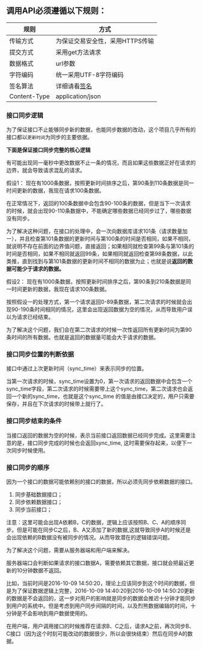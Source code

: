 ## 调用API必须遵循以下规则：

| 规则  | 方式  |
| ------------ | ------------ |
|  传输方式 |  为保证交易安全性，采用HTTPS传输 |
|  提交方式 |  采用get方法请求 |
|  数据格式 |  url参数  |
|  字符编码 |  统一采用UTF-8字符编码 |
| 签名算法  |  详细请看[签名](http://doc.shuabeiapp.com/index.php?s=/1&page_id=4)|
| Content-Type | application/json |


### 接口同步逻辑 ###
为了保证接口不止能够同步新的数据，也能同步数据的改动，这个项目几乎所有的接口都以`更新时间`为同步的主要依据。

**下面是保证接口同步完整的核心逻辑**

有可能出现同一毫秒中更改数据不止一条的情况，而且如果这些数据正好在请求的边界，就会导致请求混乱的请求。

假设1：
现在有1000条数据，按照更新时间排序之后，第90条到110条数据是同一时间更新的数据，我现在请求100条数据。

在正常情况下，返回的100条数据中会包含90-100条的数据，但是当下一次请求的时候，就会出现90-110条数据中，不能确定哪些数据已经同步过了，哪些数据没有同步。

为了解决这种问题，在接口的处理中，会一次向数据库请求101条（请求数量加一），并且检查第101条数据的更新时间与第100条的时间是否相同，如果不相同，就说明不存在前面的边界值问题，直接返回；如果相同就检查第99条与第101条的时间是否相同，如果不相同就返回99条，如果相同就返回检查第98条数据，以此类推，直到找到与第101条数据的更新时间不相同的数据为止；也就是说**返回的数据可能少于请求的数据。**


假设2：
现在有1000条数据，按照更新时间排序之后，第90条到210条数据是同一时间更新的数据，我现在请求100条数据。

按照假设一的处理方式，第一个请求返回0-89条数据，第二次请求的时候就会出现90-190条时间相同的情况，这里会出现返回数据为空的情况，从而导致用户误以为请求已经结束。

为了解决这个问题，我们会在第二次请求的时候一次性返回所有更新时间为第90条时间的所有数据。也就是返回的数据量可能会大于请求的数据。


### 接口同步位置的判断依据 ###
接口中通过上次更新时间（sync_time）来表示同步的位置。

当第一次请求的时候，sync_time设置为0，第一次请求的返回数据中会包含一个sync_time字段，第二次请求的时候需要带上这个sync_time，第二次请求也会返回一个新的sync_time，也就是这个sync_time 的值是由接口决定的，用户只需要保存，并且在下次请求的时候带上就行了。

### 接口同步结束的条件 ###
当接口返回的数据为空的时候，表示当前接口返回数据已经同步完成。这里需要注意的是，接口同步完成的时候也会返回sync_time, 这时需要保存起来，以便下一次同步时候使用。


### 接口同步的顺序 ###
因为一个接口的数据可能依赖别的接口的数据，所以必须先同步依赖数据的接口。

1. 同步基础数据接口；
2. 同步依赖数据接口；
3. 同步当前接口；

注意：这里可能会出现A依赖B，C的数据，逻辑上应该按照B、C、A的顺序同步。但是可能在同步C之后，B、A又添加了新的数据,这就导致同步A的时候还是会出现依赖的B数据没有被同步的情况。从而导致潜在的逻辑错误问题。

为了解决这个问题，需要从服务器端和用户端来解决。

服务器端口会判断如果请求的接口数据A，需要依赖其它数据，接口就会把最近更新的10分钟数据不返回。

比如，当前时间是2016-10-09 14:50:20，理论上应该同步到这个时间的数据，但是为了保证数据逻辑上完整，2016-10-09 14:40:20到2016-10-09 14:50:20更新的数据是不会返回的，这一步对用户的影响就是同步的数据会推迟十分钟才能同步到用户的系统中。但是考虑到用户同步间隔的时间，以及烈熊数据编辑的时间，十分钟是不会影响到用户数据使用的。

在用户端，用户调用接口的时候推荐在请求B、C之后，请求A之前，再次同步B、C接口（因为这个时刻可能改动的数据很少，所以会很快结束）然后在同步A的数据。